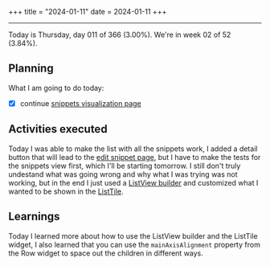 +++
title = "2024-01-11"
date = 2024-01-11
+++

---

Today is Thursday, day 011 of 366 (3.00%). We're in week 02 of 52 (3.84%).

## Planning

What I am going to do today:

- [x] continue [snippets visualization page](https://github.com/OmnicodeSolutions/luisa_drf_flutter_client/blob/snippets_CRUD/lib/view_snippets.dart)

## Activities executed

Today I was able to make the list with all the snippets work, I added a detail button that will lead to the [edit snippet page](https://github.com/OmnicodeSolutions/luisa_drf_flutter_client/blob/main/lib/edit_snippet.dart), but I have to make the tests for the snippets view first, which I'll be starting tomorrow. I still don't truly undestand what was going wrong and why what I was trying was not working, but in the end I just used a [ListView builder](https://docs.flutter.dev/cookbook/lists/long-lists) and customized what I wanted to be shown in the [ListTile](https://api.flutter.dev/flutter/material/ListTile-class.html?gclid=Cj0KCQiAwP6sBhDAARIsAPfK_wYYr-DXW66prUfVCn3mB1tonis77J3tBevWLCF_4VVrpGVqHKfVpH0aApYjEALw_wcB&gclsrc=aw.ds).

## Learnings

Today I learned more about how to use the ListView builder and the ListTile widget, I also learned that you can use the `mainAxisAlignment` property from the Row widget to space out the children in different ways.
